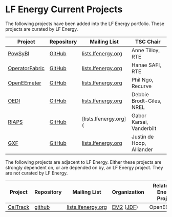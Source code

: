# LF Energy Current Projects

The following projects have been added into the LF Energy portfolio. These projects are curated by LF Energy.

| Project | Repository | Mailing List | TSC Chair |
| ------- | ---------- | ------------ | --------- |
| [PowSyBl](https://www.lfenergy.org/projects/powsybl) | [GitHub](]https://github.com/powsybl) | [lists.lfenergy.org](https://lists.lfenergy.org/g/powsybl) | Anne Tilloy, RTE |
| [OperatorFabric](https://www.lfenergy.org/projects/opfab) | [GitHub](https://github.com/opfab) | [lists.lfenergy.org](https://lists.lfenergy.org/g/opfab) | Hanae SAFI, RTE |
| [OpenEEmeter](https://www.lfenergy.org/projects/openeemeter) | [GitHub](https://github.com/openeemeter) | [lists.lfenergy.org](https://lists.lfenergy.org/g/openeemeter) | Phil Ngo, Recurve |
| [OEDI](https://www.lfenergy.org/projects/oedi) | [GitHub](https://github.com/openEDI) | [lists.lfenergy.org](https://lists.lfenergy.org/g/oedi) | Debbie Brodt-Giles, NREL |
| [RIAPS](https://www.lfenergy.org/projects/riaps) | [GitHub](https://github.com/RIAPS) | [lists.lfenergy.org]( | Gabor Karsai, Vanderbilt |
| [GXF](https://www.lfenergy.org/projects/gxf) | [GitHub](https://github.com/osgp) | [lists.lfenergy.org](https://lists.lfenergy.org/g/gxf) | Justin de Hoop, Alliander |

The following projects are adjacent to LF Energy. Either these projects are strongly dependent on, or are depended on by, an LF Energy project. They are not curated by LF Energy.

| Project | Repository | Mailing List | Organization | Related LF Energy Project |
| ------- | ---------- | ------------ | ------------ | ------------------------- |
| [CalTrack](https://www.lfenergy.org/projects/em2) | [github](https://github.com/energy-market-methods/caltrack) | [lists.lfenergy.org](https://lists.lfenergy.org/g/em2) | [EM2](https://www.energymarketmethods.org/) ([JDF](http://www.jointdevelopment.org/)) | OpenEEmeter |


